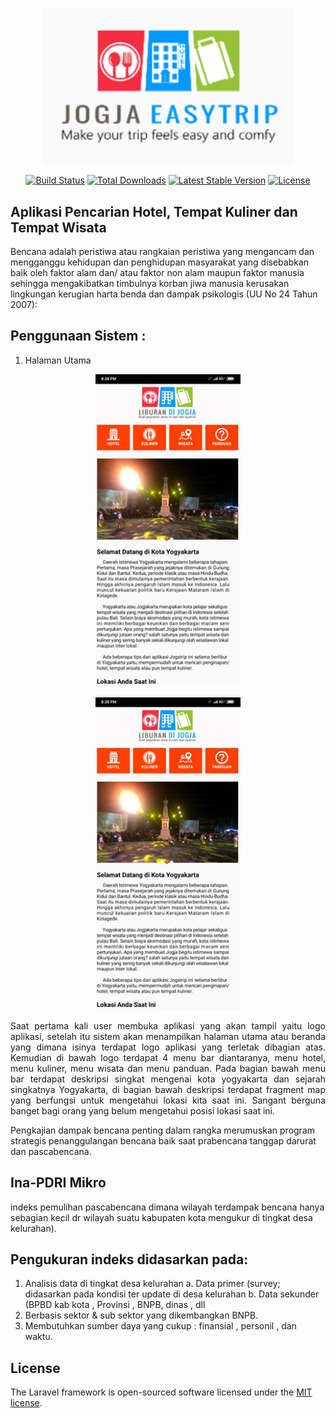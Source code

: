 <!-- <p align="center"><a href="https://laravel.com" target="_blank"><img src="https://raw.githubusercontent.com/laravel/art/master/logo-lockup/5%20SVG/2%20CMYK/1%20Full%20Color/laravel-logolockup-cmyk-red.svg" width="400"></a></p> -->
<p align="center"><a href="https://laravel.com" target="_blank"><img src="Website/uploaded/logo/logo-app.png" width="400"></a></p>

<p align="center">
<a href="https://travis-ci.org/laravel/framework"><img src="https://travis-ci.org/laravel/framework.svg" alt="Build Status"></a>
<a href="https://packagist.org/packages/laravel/framework"><img src="https://img.shields.io/packagist/dt/laravel/framework" alt="Total Downloads"></a>
<a href="https://packagist.org/packages/laravel/framework"><img src="https://img.shields.io/packagist/v/laravel/framework" alt="Latest Stable Version"></a>
<a href="https://packagist.org/packages/laravel/framework"><img src="https://img.shields.io/packagist/l/laravel/framework" alt="License"></a>
</p>

## Aplikasi Pencarian Hotel, Tempat Kuliner dan Tempat Wisata 

Bencana adalah peristiwa atau rangkaian peristiwa yang mengancam dan mengganggu kehidupan dan penghidupan masyarakat yang disebabkan baik oleh faktor alam dan/ atau faktor non alam maupun faktor manusia sehingga mengakibatkan timbulnya korban jiwa manusia kerusakan lingkungan kerugian harta benda dan dampak psikologis (UU No 24 Tahun 2007):

## Penggunaan Sistem : 
1.	Halaman Utama

<div class="row">
    <div class="col-md-6">
        <p align="center"><img src="Website/assets/img/portofolio/app/home.png" alt="" height="500"></p>
    </div>
    <div class="col-md-6">
        <p align="center"><img src="Website/assets/img/portofolio/app/home.png" alt="" height="500"></p>
    </div>
    <div class="col-md-12">
        <p align="justify">Saat pertama kali user membuka aplikasi yang akan tampil yaitu logo aplikasi, setelah itu sistem akan menampilkan halaman utama atau beranda yang dimana isinya terdapat logo aplikasi yang terletak dibagian atas. Kemudian di bawah logo terdapat 4 menu bar diantaranya, menu hotel, menu kuliner, menu wisata dan menu panduan. Pada bagian bawah menu bar terdapat deskripsi singkat mengenai kota yogyakarta dan sejarah singkatnya Yogyakarta, di bagian bawah deskripsi terdapat fragment map yang berfungsi untuk mengetahui lokasi kita saat ini. Sangant berguna banget bagi orang yang belum mengetahui posisi lokasi saat ini.</p>
    </div>
</div>

Pengkajian dampak bencana penting dalam rangka merumuskan program strategis penanggulangan bencana baik saat prabencana tanggap darurat dan pascabencana.

## Ina-PDRI Mikro

indeks pemulihan pascabencana dimana wilayah terdampak bencana hanya sebagian kecil dr wilayah suatu kabupaten kota mengukur di tingkat desa kelurahan).

## Pengukuran indeks didasarkan pada:

1.	Analisis data di tingkat desa kelurahan
    a.	Data primer (survey; didasarkan pada kondisi ter update di desa kelurahan
    b.	Data sekunder (BPBD kab kota , Provinsi , BNPB, dinas , dll
2.	Berbasis sektor & sub sektor yang dikembangkan BNPB.
3.	Membutuhkan sumber daya yang cukup : finansial , personil , dan waktu.

## License

The Laravel framework is open-sourced software licensed under the [MIT license](https://opensource.org/licenses/MIT).